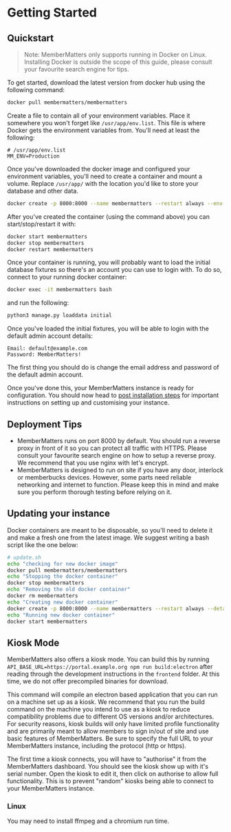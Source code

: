 # Getting Started

## Quickstart

> Note: MemberMatters only supports running in Docker on Linux. Installing Docker is outside the scope of this guide,
> please consult your favourite search engine for tips.

To get started, download the latest version from docker hub using the following command:

```bash
docker pull membermatters/membermatters
```

Create a file to contain all of your environment variables.
Place it somewhere you won't forget like `/usr/app/env.list`. This file is where Docker gets the environment
variables from. You'll need at least the following:

```
# /usr/app/env.list
MM_ENV=Production
```

Once you've downloaded the docker image and configured your environment variables, you'll need to create a container
and mount a volume. Replace `/usr/app/` with the location you'd like to store your database and other data.

```bash
docker create -p 8000:8000 --name membermatters --restart always --env-file /usr/app/env.list -v /usr/app/:/usr/src/data membermatters/membermatters
```

After you've created the container (using the command above) you can start/stop/restart it with:

```bash
docker start membermatters
docker stop membermatters
docker restart membermatters
```

Once your container is running, you will probably want to load the initial database fixtures so there's an account you can use to login with. To do so, connect to your running docker container:

```bash
docker exec -it membermatters bash
```

and run the following:

```bash
python3 manage.py loaddata initial
```

Once you've loaded the initial fixtures, you will be able to login with the default admin account details:

```
Email: default@example.com
Password: MemberMatters!
```

The first thing you should do is change the email address and password of the default admin account.

Once you've done this, your MemberMatters instance is ready for configuration. You should now head to [post installation steps](/docs/POST_INSTALL_STEPS) for important instructions on setting up and customising your instance.

## Deployment Tips

- MemberMatters runs on port 8000 by default. You should run a reverse proxy in front of it
  so you can protect all traffic with HTTPS. Please consult your favourite search engine on how to setup a reverse proxy.
  We recommend that you use nginx with let's encrypt.
- MemberMatters is designed to run on site if you have any door, interlock or memberbucks devices. However, some parts
  need reliable networking and internet to function. Please keep this in mind and make sure you perform thorough
  testing before relying on it.

## Updating your instance

Docker containers are meant to be disposable, so you'll need to delete it and make a fresh one from the latest image.
We suggest writing a bash script like the one below:

```bash
# update.sh
echo "checking for new docker image"
docker pull membermatters/membermatters
echo "Stopping the docker container"
docker stop membermatters
echo "Removing the old docker container"
docker rm membermatters
echo "Creating new docker container"
docker create -p 8000:8000 --name membermatters --restart always --detach --env-file /usr/app/env.list -v /usr/app/:/usr/src/data membermatters/membermatters
echo "Running new docker container"
docker start membermatters
```

## Kiosk Mode

MemberMatters also offers a kiosk mode. You can build this by running `API_BASE_URL=https://portal.example.org npm run build:electron` after reading through the development instructions in the `frontend` folder. At this time, we do not offer precompiled binaries for download.

This command will compile an electron based application that you can run on a machine set up as a kiosk. We recommend that you run the build command on the machine you intend to use as a kiosk to reduce compatibility problems due to different OS versions and/or architectures. For
security reasons, kiosk builds will only have limited profile functionality and are primarily meant
to allow members to sign in/out of site and use basic features of MemberMatters. Be sure to specify the full URL to your MemberMatters instance, including the protocol (http or https).

The first time a kiosk connects, you will have to "authorise" it from the MemberMatters dashboard. You should see the kiosk show up with it's serial number. Open the kiosk to edit it, then click on authorise to allow full functionality. This is to prevent "random" kiosks being able to connect to your MemberMatters instance.

### Linux

You may need to install ffmpeg and a chromium run time.
